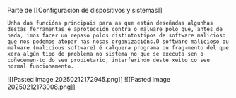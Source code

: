 Parte de [[Configuracion de dispositivos y sistemas]]

```
Unha das funcións principais para as que están deseñadas algunhas destas ferramentas é aprotección contra o malware polo que, antes de nada, imos facer un repaso polos distintostipos de software malicioso que nos podemos atopar nas nosas organizacións.O software malicioso ou malware (malicious software) é calquera programa ou frag-mento del que xera algún tipo de problema no sistema no que se executa sen o coñecemen-to do seu propietario, interferindo deste xeito co seu normal funcionamento.
```

![[Pasted image 20250212172945.png]]
![[Pasted image 20250212173008.png]]